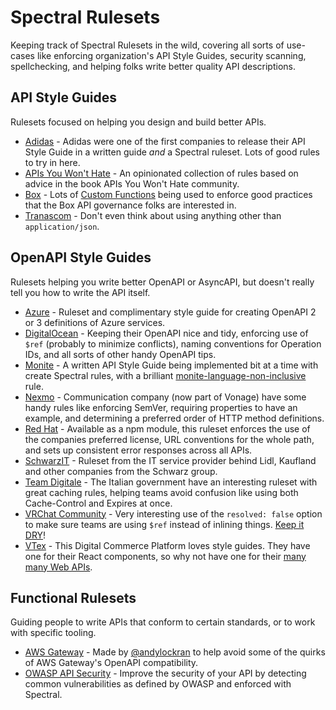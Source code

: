 # Spectral Rulesets

Keeping track of Spectral Rulesets in the wild, covering all sorts of use-cases like enforcing organization's API Style Guides, security scanning, spellchecking, and helping folks write better quality API descriptions.

## API Style Guides

Rulesets focused on helping you design and build better APIs.

- [Adidas](https://github.com/adidas/api-guidelines/blob/master/.spectral.yml) - Adidas were one of the first companies to release their API Style Guide in a written guide _and_ a Spectral ruleset. Lots of good rules to try in here.
- [APIs You Won't Hate](https://github.com/apisyouwonthate/style-guide) - An opinionated collection of rules based on advice in the book APIs You Won't Hate community. 
- [Box](https://github.com/box/box-openapi/blob/main/.spectral.yml) - Lots of [Custom Functions](https://meta.stoplight.io/docs/spectral/ZG9jOjI1MTkw-custom-functions) being used to enforce good practices that the Box API governance folks are interested in.
- [Tranascom](https://github.com/transcom/mymove/blob/master/swagger-def/.spectral.yml) - Don't even think about using anything other than `application/json`.

## OpenAPI Style Guides

Rulesets helping you write better OpenAPI or AsyncAPI, but doesn't really tell you how to write the API itself.

- [Azure](https://github.com/Azure/azure-api-style-guide/blob/main/spectral.yaml) - Ruleset and complimentary style guide for creating OpenAPI 2 or 3 definitions of Azure services.
- [DigitalOcean](https://github.com/digitalocean/openapi/blob/main/spectral/ruleset.yml) - Keeping their OpenAPI nice and tidy, enforcing use of `$ref` (probably to minimize conflicts), naming conventions for Operation IDs, and all sorts of other handy OpenAPI tips.
- [Monite](https://github.com/team-monite/api-style-guide/blob/main/Guidelines.md) - A written API Style Guide being implemented bit at a time with create Spectral rules, with a brilliant [monite-language-non-inclusive](https://github.com/team-monite/api-style-guide/blob/main/spectral/monite.section2-language.yaml) rule.
- [Nexmo](https://github.com/Nexmo/api-specification/blob/main/.spectral.yml) - Communication company (now part of Vonage) have some handy rules like enforcing SemVer, requiring properties to have an example, and determining a preferred order of HTTP method definitions.
- [Red Hat](https://github.com/redhat-developer/app-services-api-guidelines/tree/main/spectral) - Available as a npm module, this ruleset enforces the use of the companies preferred license, URL conventions for the whole path, and sets up consistent error responses across all APIs.
- [SchwarzIT](https://github.com/SchwarzIT/api-linter-rules/blob/main/spectral.yml) - Ruleset from the IT service provider behind Lidl, Kaufland and other companies from the Schwarz group.
- [Team Digitale](https://github.com/teamdigitale/api-openapi-samples/blob/master/.spectral.yml) - The Italian government have an interesting ruleset with great caching rules, helping teams avoid confusion like using both Cache-Control and Expires at once.
- [VRChat Community](https://github.com/vrchatapi/specification/blob/main/.spectral.yaml) - Very interesting use of the `resolved: false` option to make sure teams are using `$ref` instead of inlining things. [Keep it DRY](https://blog.stoplight.io/keeping-openapi-dry-and-portable)!
- [VTex](https://github.com/vtex/openapi-schemas/blob/master/.spectral.yml) - This Digital Commerce Platform loves style guides. They have one for their React components, so why not have one for their [many many Web APIs](https://github.com/vtex/openapi-schemas).

## Functional Rulesets

Guiding people to write APIs that conform to certain standards, or to work with specific tooling.

- [AWS Gateway](https://github.com/andylockran/spectral-aws-apigateway-ruleset) - Made by [@andylockran](https://github.com/andylockran) to help avoid some of the quirks of AWS Gateway's OpenAPI compatibility. 
- [OWASP API Security](https://github.com/stoplightio/spectral-owasp-ruleset) - Improve the security of your API by detecting common vulnerabilities as defined by OWASP and enforced with Spectral. 
